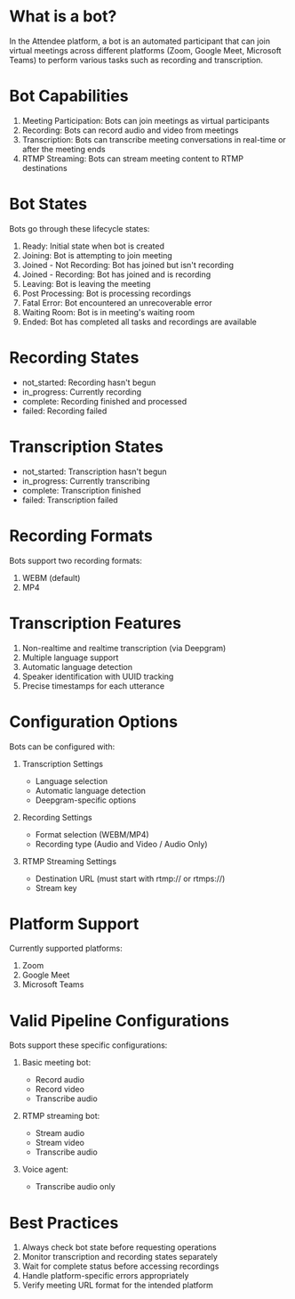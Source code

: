 # What is a bot?

In the Attendee platform, a bot is an automated participant that can join virtual meetings across different platforms (Zoom, Google Meet, Microsoft Teams) to perform various tasks such as recording and transcription.

# Bot Capabilities

1. Meeting Participation: Bots can join meetings as virtual participants
2. Recording: Bots can record audio and video from meetings
3. Transcription: Bots can transcribe meeting conversations in real-time or after the meeting ends
4. RTMP Streaming: Bots can stream meeting content to RTMP destinations

# Bot States
Bots go through these lifecycle states:

1. Ready: Initial state when bot is created
2. Joining: Bot is attempting to join meeting
3. Joined - Not Recording: Bot has joined but isn't recording
4. Joined - Recording: Bot has joined and is recording
5. Leaving: Bot is leaving the meeting
6. Post Processing: Bot is processing recordings
7. Fatal Error: Bot encountered an unrecoverable error
8. Waiting Room: Bot is in meeting's waiting room
9. Ended: Bot has completed all tasks and recordings are available

# Recording States
- not_started: Recording hasn't begun
- in_progress: Currently recording
- complete: Recording finished and processed
- failed: Recording failed

# Transcription States
- not_started: Transcription hasn't begun
- in_progress: Currently transcribing
- complete: Transcription finished
- failed: Transcription failed

# Recording Formats
Bots support two recording formats:
1. WEBM (default)
2. MP4

# Transcription Features
1. Non-realtime and realtime transcription (via Deepgram)
2. Multiple language support
3. Automatic language detection
4. Speaker identification with UUID tracking
5. Precise timestamps for each utterance

# Configuration Options
Bots can be configured with:

1. Transcription Settings
   - Language selection
   - Automatic language detection
   - Deepgram-specific options

2. Recording Settings
   - Format selection (WEBM/MP4)
   - Recording type (Audio and Video / Audio Only)

3. RTMP Streaming Settings
   - Destination URL (must start with rtmp:// or rtmps://)
   - Stream key

# Platform Support
Currently supported platforms:
1. Zoom
2. Google Meet
3. Microsoft Teams

# Valid Pipeline Configurations
Bots support these specific configurations:

1. Basic meeting bot:
   - Record audio
   - Record video
   - Transcribe audio

2. RTMP streaming bot:
   - Stream audio
   - Stream video
   - Transcribe audio

3. Voice agent:
   - Transcribe audio only

# Best Practices
1. Always check bot state before requesting operations
2. Monitor transcription and recording states separately
3. Wait for complete status before accessing recordings
4. Handle platform-specific errors appropriately
5. Verify meeting URL format for the intended platform
